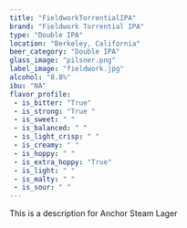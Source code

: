 ```yaml
---
title: "FieldworkTorrentialIPA"
brand: "Fieldwork Torrential IPA"
type: "Double IPA"
location: "Berkeley, California"
beer_category: "Double IPA"
glass_image: "pilsner.png"
label_image: "fieldwork.jpg"
alcohol: "8.8%"
ibu: "NA"
flavor_profile:
 - is_bitter: "True"
 - is_strong: "True "
 - is_sweet: " "
 - is_balanced: " "
 - is_light_crisp: " "
 - is_creamy: " "
 - is_hoppy: " "
 - is_extra_hoppy: "True"
 - is_light: " "
 - is_malty: " "
 - is_sour: " "
---
```


This is a description for Anchor Steam Lager